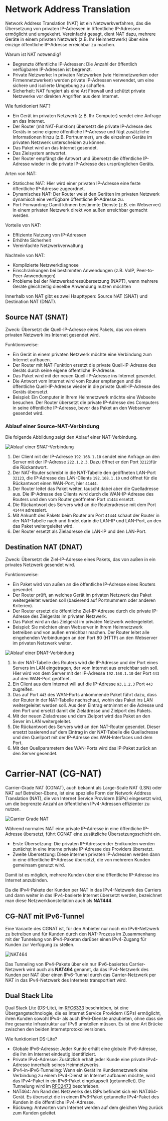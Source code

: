 <!--
author:   Günter Dannoritzer
email:    g.dannoritzer@wvs-ffm.de
version:  0.9.0
date:     05.11.2024
language: de
narrator: Deutsch Female

comment:  Network Address Translation (NAT)

icon:    https://raw.githubusercontent.com/dsp77/wvs-liascript/0938e2e0ce751e270e3e36b8ecfeb09044a41aa0/wvs-logo.png
logo:     02_img/logo-nat.jpg

tags:     LiaScript, NAT, Network Address Tranlation

link:     https://cdn.jsdelivr.net/chartist.js/latest/chartist.min.css

script:   https://cdn.jsdelivr.net/chartist.js/latest/chartist.min.js

attribute: Lizenz: [CC BY-SA](https://creativecommons.org/licenses/by-sa/4.0/)
-->
# Network Address Translation

Network Address Translation (NAT) ist ein Netzwerkverfahren, das die Übersetzung von privaten IP-Adressen in öffentliche IP-Adressen ermöglicht und umgekehrt. Vereinfacht gesagt, dient NAT dazu, mehrere Geräte in einem privaten Netzwerk (z.B. Ihr Heimnetzwerk) über eine einzige öffentliche IP-Adresse erreichbar zu machen.

Warum ist NAT notwendig?

  * Begrenzte öffentliche IP-Adressen: Die Anzahl der öffentlich verfügbaren IP-Adressen ist begrenzt.
 * Private Netzwerke: In privaten Netzwerken (wie Heimnetzwerken oder Firmennetzwerken) werden private IP-Adressen verwendet, um eine sichere und isolierte Umgebung zu schaffen.
 * Sicherheit: NAT fungiert als eine Art Firewall und schützt private Netzwerke vor direkten Angriffen aus dem Internet.

Wie funktioniert NAT?

  * Ein Gerät im privaten Netzwerk (z.B. Ihr Computer) sendet eine Anfrage an das Internet.
 * Der Router (mit NAT-Funktion) übersetzt die private IP-Adresse des Geräts in seine eigene öffentliche IP-Adresse und fügt zusätzliche Informationen hinzu (z.B. Portnummer), um die einzelnen Geräte im privaten Netzwerk unterscheiden zu können.
 * Das Paket wird an das Internet gesendet.
 * Das Zielsystem antwortet.
 * Der Router empfängt die Antwort und übersetzt die öffentliche IP-Adresse wieder in die private IP-Adresse des ursprünglichen Geräts.

Arten von NAT:

  * Statisches NAT: Hier wird einer privaten IP-Adresse eine feste öffentliche IP-Adresse zugeordnet.
 * Dynamisches NAT: Der Router weist den Geräten im privaten Netzwerk dynamisch eine verfügbare öffentliche IP-Adresse zu.
 * Port-Forwarding: Damit können bestimmte Dienste (z.B. ein Webserver) in einem privaten Netzwerk direkt von außen erreichbar gemacht werden.

Vorteile von NAT:

  * Effiziente Nutzung von IP-Adressen
 * Erhöhte Sicherheit
 * Vereinfachte Netzwerkverwaltung

Nachteile von NAT:

  * Komplizierte Netzwerkdiagnose
 * Einschränkungen bei bestimmten Anwendungen (z.B. VoIP, Peer-to-Peer-Anwendungen)
 * Probleme bei der Netzwerkadressübersetzung (NAPT), wenn mehrere Geräte gleichzeitig dieselbe Anwendung nutzen möchten


Innerhalb von NAT gibt es zwei Haupttypen: Source NAT (SNAT) und Destination NAT (DNAT).

## Source NAT (SNAT)

Zweck: Übersetzt die Quell-IP-Adresse eines Pakets, das von einem privaten Netzwerk ins Internet gesendet wird.

Funktionsweise:

  * Ein Gerät in einem privaten Netzwerk möchte eine Verbindung zum Internet aufbauen.
 * Der Router mit NAT-Funktion ersetzt die private Quell-IP-Adresse des Geräts durch seine eigene öffentliche IP-Adresse.
 * Das Paket wird mit der neuen Quell-IP-Adresse ins Internet gesendet.
 * Die Antwort vom Internet wird vom Router empfangen und die öffentliche Quell-IP-Adresse wieder in die private Quell-IP-Adresse des Geräts übersetzt.
 * Beispiel: Ein Computer in Ihrem Heimnetzwerk möchte eine Webseite besuchen. Der Router übersetzt die private IP-Adresse des Computers in seine öffentliche IP-Adresse, bevor das Paket an den Webserver gesendet wird.

### Ablauf einer Source-NAT-Verbindung

Die folgende Abbildung zeigt den Ablauf einer NAT-Verbindung.

![Ablauf einer SNAT-Verbindung](02_img/lf11-40-nat-snat-ablauf.svg)

 1. Der Client mit der IP-Adresse `192.168.1.10` sendet eine Anfrage an den Server mit der IP-Adresse `222.1.2.3`. Dazu öffnet er den Port `32123`für die Rückantwort.
 2. Der NAT-Router schreibt in die NAT-Tabelle den geöffneten LAN-Port `32123`, die IP-Adresse des LAN-Clients `192.168.1.10` und öffnet für die Rückantwort einen WAN-Port, hier `41444`.
 3. Der Router leitet das Paket weiter, tauscht dabei aber die Quelladresse aus. Die IP-Adresse des Clients wird durch die WAN-IP-Adresse des Routers und den vom Router geöffneten Port `41444` ersetzt.
 4. Die Rückantwort des Servers wird an die Routeradresse mit dem Port `41444` adressiert.
 5. Mit Ankunft des Pakets beim Router am Port `41444` schaut der Router in der NAT-Tabelle nach und findet darin die LAN-IP und LAN-Port, an den das Paket weitergeleitet wird.
 6. Der Router ersetzt als Zieladresse die LAN-IP und den LAN-Port.

## Destination NAT (DNAT)

Zweck: Übersetzt die Ziel-IP-Adresse eines Pakets, das von außen in ein privates Netzwerk gesendet wird.

Funktionsweise:

  * Ein Paket wird von außen an die öffentliche IP-Adresse eines Routers gesendet.
 * Der Router prüft, an welches Gerät im privaten Netzwerk das Paket weitergeleitet werden soll (basierend auf Portnummern oder anderen Kriterien).
 * Der Router ersetzt die öffentliche Ziel-IP-Adresse durch die private IP-Adresse des Zielgeräts im privaten Netzwerk.
 * Das Paket wird an das Zielgerät im privaten Netzwerk weitergeleitet.
 * Beispiel: Sie möchten einen Webserver in Ihrem Heimnetzwerk betreiben und von außen erreichbar machen. Der Router leitet alle eingehenden Verbindungen an den Port 80 (HTTP) an den Webserver im privaten Netzwerk weiter.

![Ablauf einer DNAT-Verbindung](02_img/lf11-40-nat-dnat.svg)

 1. In der NAT-Tabelle des Routers wird die IP-Adresse und der Port eines Servers im LAN eingetragen, der vom Internet aus erreichbar sein soll. Hier wird von dem Server mit der IP-Adresse `192.168.1.10` der Port `443` auf den WAN-Port geöffnet.
 2. Ein Client aus dem Internet will auf die IP-Adresse `93.1.2.3` Port `443` zugreifen.
 3. Das auf Port `443` des WAN-Ports ankommende Paket führt dazu, dass der Router in der NAT-Tabelle nachschaut, wohin das Paket ins LAN weitergeleitet werden soll. Aus dem Eintrag entnimmt er die Adresse und den Port und ersetzt damit die Zieladresse und Zielport des Pakets.
 4. Mit der neuen Zieladresse und dem Zielport wird das Paket an den Sever im LAN weitergeleitet.
 5. Die Rückantwort des Servers wird an den NAT-Router gesendet. Dieser ersetzt basierend auf dem Eintrag in der NAT-Tabelle die Quelladresse und den Quellport mit der IP-Adresse des WAN-Interfaces und dem Port.
 6. Mit den Quellparametern des WAN-Ports wird das IP-Paket zurück an den Server gesendet.



# Carrier-NAT (CG-NAT)

Carrier-Grade NAT (CGNAT), auch bekannt als Large-Scale NAT (LSN) oder NAT auf Betreiber-Ebene, ist eine spezielle Form der Network Address Translation (NAT), die von Internet Service Providern (ISPs) eingesetzt wird, um die begrenzte Anzahl an öffentlichen IPv4-Adressen effizienter zu nutzen.

![Carrier Grade NAT](02_img/lf11-40-nat-cgnat.svg)

Während normales NAT eine private IP-Adresse in eine öffentliche IP-Adresse übersetzt, führt CGNAT eine zusätzliche Übersetzungsschicht ein.

  * Erste Übersetzung: Die privaten IP-Adressen der Endkunden werden zunächst in eine interne private IP-Adresse des Providers übersetzt.
 * Zweite Übersetzung: Diese internen privaten IP-Adressen werden dann in eine öffentliche IP-Adresse übersetzt, die von mehreren Kunden gemeinsam genutzt wird.

Damit ist es möglich, mehrere Kunden über eine öffentliche IP-Adresse ins Internet anzubinden.

Da die IPv4-Pakete der Kunden per NAT in das IPv4-Netzwerk des Carriers und dann weiter in das IPv4-basierte Internet übersetzt werden, bezeichnet man diese Netzwerkkonstellation auch als **NAT444**.


## CG-NAT mit IPv6-Tunnel

Eine Variante des CGNAT ist, für den Anbieter nur noch ein IPv6-Netzwerk zu betreiben und für Kunden durch den NAT-Prozess im Zusammenhang mit der Tunnelung von IPv4-Paketen darüber einen IPv4-Zugang für Kunden zur Verfügung zu stellen.

![NAT464](02_img/lf11-40-nat464.svg)

Das Tunneling von IPv4-Pakete über ein nur IPv6-basiertes Carrier-Netzwerk wird auch als **NAT464** genannt, da das IPv4-Netzwerk des Kunden per NAT über einen IPv6-Tunnel durch das Carrier-Netzwerk per NAT in das IPv4-Netzwerk des Internets transportiert wird.

## Dual Stack Lite

Dual Stack Lite (DS-Lite), im [RFC6333](https://datatracker.ietf.org/doc/rfc6333/) beschrieben, ist eine Übergangstechnologie, die es Internet Service Providern (ISPs) ermöglicht, ihren Kunden sowohl IPv4- als auch IPv6-Dienste anzubieten, ohne dass sie ihre gesamte Infrastruktur auf IPv6 umstellen müssen. Es ist eine Art Brücke zwischen den beiden Internetprotokollversionen.

Wie funktioniert DS-Lite?

  * Globale IPv6-Adresse: Jeder Kunde erhält eine globale IPv6-Adresse, die ihn im Internet eindeutig identifiziert.
 * Private IPv4-Adresse: Zusätzlich erhält jeder Kunde eine private IPv4-Adresse innerhalb seines Heimnetzwerks.
 * IPv4-in-IPv6-Tunneling: Wenn ein Gerät im Kundennetzwerk eine Verbindung zu einem IPv4-Dienst im Internet aufbauen möchte, wird das IPv4-Paket in ein IPv6-Paket eingekapselt (getunnellet). Die Tunnelung wird im [RFC2473](https://datatracker.ietf.org/doc/rfc2473/) beschrieben.
 * NAT464: Am Rand des Netzwerks des ISPs befindet sich ein NAT464-Gerät. Es übersetzt die in einem IPv6-Paket getunnelte IPv4-Paket des Kunden in die öffentliche IPv4-Adresse.
 * Rückweg: Antworten vom Internet werden auf dem gleichen Weg zurück zum Kunden geleitet.


<!--  STUN und TURN - Problemlöser für NAT -->